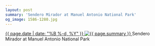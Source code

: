 ```yaml
---
layout: post
summary: 'Sendero Mirador at Manuel Antonio National Park'
og_image: 1586-1280.jpg
---
```


<p>
 <time>
  <a href="/1586">
   {{ page.date | date: "%B %-d, %Y" }}
  </a>
 </time>
 <a href="/1586">
  <img alt="{{ page.summary }}" sizes="(min-width: 700px) 50vw, calc(100vw - 2rem)" src="{{ site.assets_url }}/1586-640.jpg" srcset="{{ site.assets_url }}/1586-320.jpg 320w, {{ site.assets_url }}/1586-640.jpg 640w, {{ site.assets_url }}/1586-960.jpg 960w, {{ site.assets_url }}/1586-1280.jpg 1280w"/>
 </a>
 <span>
  Sendero Mirador at Manuel Antonio National Park
 </span>
</p>
